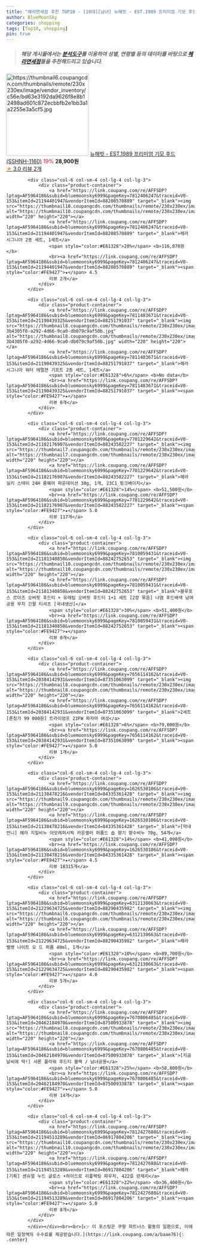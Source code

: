 ```yaml
---
title: "헤라면세점 추천 TOP10 - [10대][남녀] 뉴해빗 - EST.1989 프리미엄 기모 후드 (SSHNH-1160)"
author: BlueMoonSky
categories: shopping
tags: [Top10, shopping]
pin: true
---
```


> ##### 해당 게시물에서는 [**분석도구**](https://itemscout.io/)를 이용하여 **성별**, **연령별** 등의 데이터를 바탕으로 [**헤라면세점**](https://link.coupang.com/a/baae76)들을 추천해드리고 있습니다.
<div class="container"><div class="row">
            <div class="col-6 col-sm-4 col-lg-4 col-lg-3">
                <div class="product-container">
                    <a href="https://link.coupang.com/re/AFFSDP?lptag=AF5964186&subid=bluemoonsky6999&pageKey=7605650773&traceid=V0-153&itemId=20130419314&vendorItemId=87224455274" target="_blank"><img src="https://thumbnail6.coupangcdn.com/thumbnails/remote/230x230ex/image/vendor_inventory/c56e/bd63e3192da9626f8e8b12498ad601c872ecbbfb2e1bb3a1a2255e3a5cf5.jpg" alt="https://thumbnail6.coupangcdn.com/thumbnails/remote/230x230ex/image/vendor_inventory/c56e/bd63e3192da9626f8e8b12498ad601c872ecbbfb2e1bb3a1a2255e3a5cf5.jpg" width="220" height="220"></a>
                    <a href="https://link.coupang.com/re/AFFSDP?lptag=AF5964186&subid=bluemoonsky6999&pageKey=7605650773&traceid=V0-153&itemId=20130419314&vendorItemId=87224455274" target="_blank">뉴해빗 - EST.1989 프리미엄 기모 후드 (SSHNH-1160)</a>
                    <span style="color:#E61328">19%</span> <b>28,900원</b>
                    <br><a href="https://link.coupang.com/re/AFFSDP?lptag=AF5964186&subid=bluemoonsky6999&pageKey=7605650773&traceid=V0-153&itemId=20130419314&vendorItemId=87224455274" target="_blank"><span style="color:#FE9427">★</span> 3.0
                    리뷰 2개</a>
                </div>
            </div>
            
            <div class="col-6 col-sm-4 col-lg-4 col-lg-3">
                <div class="product-container">
                    <a href="https://link.coupang.com/re/AFFSDP?lptag=AF5964186&subid=bluemoonsky6999&pageKey=7812406247&traceid=V0-153&itemId=21194401947&vendorItemId=88208570889" target="_blank"><img src="https://thumbnail10.coupangcdn.com/thumbnails/remote/230x230ex/image/vendor_inventory/2769/6f47f1627dd99a32a6c2b4e21699457efdcc9c333251af0e6d9fbe0ee7cb.jpg" alt="https://thumbnail10.coupangcdn.com/thumbnails/remote/230x230ex/image/vendor_inventory/2769/6f47f1627dd99a32a6c2b4e21699457efdcc9c333251af0e6d9fbe0ee7cb.jpg" width="220" height="220"></a>
                    <a href="https://link.coupang.com/re/AFFSDP?lptag=AF5964186&subid=bluemoonsky6999&pageKey=7812406247&traceid=V0-153&itemId=21194401947&vendorItemId=88208570889" target="_blank">헤라 시그니아 2종 세트, 1세트</a>
                    <span style="color:#E61328">20%</span> <b>116,870원</b>
                    <br><a href="https://link.coupang.com/re/AFFSDP?lptag=AF5964186&subid=bluemoonsky6999&pageKey=7812406247&traceid=V0-153&itemId=21194401947&vendorItemId=88208570889" target="_blank"><span style="color:#FE9427">★</span> 4.5
                    리뷰 2개</a>
                </div>
            </div>
            
            <div class="col-6 col-sm-4 col-lg-4 col-lg-3">
                <div class="product-container">
                    <a href="https://link.coupang.com/re/AFFSDP?lptag=AF5964186&subid=bluemoonsky6999&pageKey=7811483671&traceid=V0-153&itemId=21190439325&vendorItemId=88251791037" target="_blank"><img src="https://thumbnail8.coupangcdn.com/thumbnails/remote/230x230ex/image/retail/images/4523071572831770-3b4305f0-a292-4d66-9ca0-db079c9af50b.jpg" alt="https://thumbnail8.coupangcdn.com/thumbnails/remote/230x230ex/image/retail/images/4523071572831770-3b4305f0-a292-4d66-9ca0-db079c9af50b.jpg" width="220" height="220"></a>
                    <a href="https://link.coupang.com/re/AFFSDP?lptag=AF5964186&subid=bluemoonsky6999&pageKey=7811483671&traceid=V0-153&itemId=21190439325&vendorItemId=88251791037" target="_blank">헤라 시그니아 워터 에멀젼 기프트 2종 세트, 1세트</a>
                    <span style="color:#E61328">6%</span> <b>No data</b>
                    <br><a href="https://link.coupang.com/re/AFFSDP?lptag=AF5964186&subid=bluemoonsky6999&pageKey=7811483671&traceid=V0-153&itemId=21190439325&vendorItemId=88251791037" target="_blank"><span style="color:#FE9427">★</span> 
                    리뷰 0개</a>
                </div>
            </div>
            
            <div class="col-6 col-sm-4 col-lg-4 col-lg-3">
                <div class="product-container">
                    <a href="https://link.coupang.com/re/AFFSDP?lptag=AF5964186&subid=bluemoonsky6999&pageKey=7701229642&traceid=V0-153&itemId=21182176907&vendorItemId=88243582227" target="_blank"><img src="https://thumbnail7.coupangcdn.com/thumbnails/remote/230x230ex/image/vendor_inventory/e2a6/bb2f227f820006fa6775a66e7b5e03487a43fa9d37b143fc8c098ce57cbb.jpg" alt="https://thumbnail7.coupangcdn.com/thumbnails/remote/230x230ex/image/vendor_inventory/e2a6/bb2f227f820006fa6775a66e7b5e03487a43fa9d37b143fc8c098ce57cbb.jpg" width="220" height="220"></a>
                    <a href="https://link.coupang.com/re/AFFSDP?lptag=AF5964186&subid=bluemoonsky6999&pageKey=7701229642&traceid=V0-153&itemId=21182176907&vendorItemId=88243582227" target="_blank">헤라 실키 스테이 24H 롱웨어 파운데이션 30g, 1개, 23C1_핑크베이지</a>
                    <span style="color:#E61328">14%</span> <b>51,500원</b>
                    <br><a href="https://link.coupang.com/re/AFFSDP?lptag=AF5964186&subid=bluemoonsky6999&pageKey=7701229642&traceid=V0-153&itemId=21182176907&vendorItemId=88243582227" target="_blank"><span style="color:#FE9427">★</span> 5.0
                    리뷰 117개</a>
                </div>
            </div>
            
            <div class="col-6 col-sm-4 col-lg-4 col-lg-3">
                <div class="product-container">
                    <a href="https://link.coupang.com/re/AFFSDP?lptag=AF5964186&subid=bluemoonsky6999&pageKey=7810059431&traceid=V0-153&itemId=21181340850&vendorItemId=88242752653" target="_blank"><img src="https://thumbnail10.coupangcdn.com/thumbnails/remote/230x230ex/image/vendor_inventory/fa43/6a17b1e6885b06b4ea596c1910fa6ee6f51bc7e41be342c7501db4c0dca4.jpg" alt="https://thumbnail10.coupangcdn.com/thumbnails/remote/230x230ex/image/vendor_inventory/fa43/6a17b1e6885b06b4ea596c1910fa6ee6f51bc7e41be342c7501db4c0dca4.jpg" width="220" height="220"></a>
                    <a href="https://link.coupang.com/re/AFFSDP?lptag=AF5964186&subid=bluemoonsky6999&pageKey=7810059431&traceid=V0-153&itemId=21181340850&vendorItemId=88242752653" target="_blank">블루포스 르아즈 오버핏 후드티 + 유레팁 오버핏 후드티 1+1 세트 [2장 묶음] 나염 후드배색 남여공용 무지 긴팔 티셔츠 [국내생산]</a>
                    <span style="color:#E61328">30%</span> <b>51,400원</b>
                    <br><a href="https://link.coupang.com/re/AFFSDP?lptag=AF5964186&subid=bluemoonsky6999&pageKey=7810059431&traceid=V0-153&itemId=21181340850&vendorItemId=88242752653" target="_blank"><span style="color:#FE9427">★</span> 
                    리뷰 0개</a>
                </div>
            </div>
            
            <div class="col-6 col-sm-4 col-lg-4 col-lg-3">
                <div class="product-container">
                    <a href="https://link.coupang.com/re/AFFSDP?lptag=AF5964186&subid=bluemoonsky6999&pageKey=7656114162&traceid=V0-153&itemId=20384142931&vendorItemId=87351063099" target="_blank"><img src="https://thumbnail8.coupangcdn.com/thumbnails/remote/230x230ex/image/vendor_inventory/cb73/eacaa6b8b7cbc87aa78b58bd0c104a1da86a7239b51d3d4f4e572b112df2.jpg" alt="https://thumbnail8.coupangcdn.com/thumbnails/remote/230x230ex/image/vendor_inventory/cb73/eacaa6b8b7cbc87aa78b58bd0c104a1da86a7239b51d3d4f4e572b112df2.jpg" width="220" height="220"></a>
                    <a href="https://link.coupang.com/re/AFFSDP?lptag=AF5964186&subid=bluemoonsky6999&pageKey=7656114162&traceid=V0-153&itemId=20384142931&vendorItemId=87351063099" target="_blank">2세트[론칭가 99 000원] 트라이엄프 23FW 파자마 여성</a>
                    <span style="color:#E61328">6%</span> <b>79,000원</b>
                    <br><a href="https://link.coupang.com/re/AFFSDP?lptag=AF5964186&subid=bluemoonsky6999&pageKey=7656114162&traceid=V0-153&itemId=20384142931&vendorItemId=87351063099" target="_blank"><span style="color:#FE9427">★</span> 5.0
                    리뷰 1개</a>
                </div>
            </div>
            
            <div class="col-6 col-sm-4 col-lg-4 col-lg-3">
                <div class="product-container">
                    <a href="https://link.coupang.com/re/AFFSDP?lptag=AF5964186&subid=bluemoonsky6999&pageKey=1626530106&traceid=V0-153&itemId=21138478216&vendorItemId=84335361428" target="_blank"><img src="https://thumbnail9.coupangcdn.com/thumbnails/remote/230x230ex/image/vendor_inventory/3e96/26387ae4e078f79888a185c20cebcf1c7cda5e7662aae467c06b5971e0b5.jpg" alt="https://thumbnail9.coupangcdn.com/thumbnails/remote/230x230ex/image/vendor_inventory/3e96/26387ae4e078f79888a185c20cebcf1c7cda5e7662aae467c06b5971e0b5.jpg" width="220" height="220"></a>
                    <a href="https://link.coupang.com/re/AFFSDP?lptag=AF5964186&subid=bluemoonsky6999&pageKey=1626530106&traceid=V0-153&itemId=21138478216&vendorItemId=84335361428" target="_blank">[막내언니] 헤라 지일비누 아모레퍼시픽 카운셀러 퍼퓸드 솝 향기 향수비누 70g, 54개</a>
                    <span style="color:#E61328">14%</span> <b>41,090원</b>
                    <br><a href="https://link.coupang.com/re/AFFSDP?lptag=AF5964186&subid=bluemoonsky6999&pageKey=1626530106&traceid=V0-153&itemId=21138478216&vendorItemId=84335361428" target="_blank"><span style="color:#FE9427">★</span> 4.5
                    리뷰 18315개</a>
                </div>
            </div>
            
            <div class="col-6 col-sm-4 col-lg-4 col-lg-3">
                <div class="product-container">
                    <a href="https://link.coupang.com/re/AFFSDP?lptag=AF5964186&subid=bluemoonsky6999&pageKey=6312130663&traceid=V0-153&itemId=21229634725&vendorItemId=88290435982" target="_blank"><img src="https://thumbnail6.coupangcdn.com/thumbnails/remote/230x230ex/image/vendor_inventory/651c/7bd69b0fb403a91ff112e1c612448449803e3a91fdb24da3298f6776b726.JPG" alt="https://thumbnail6.coupangcdn.com/thumbnails/remote/230x230ex/image/vendor_inventory/651c/7bd69b0fb403a91ff112e1c612448449803e3a91fdb24da3298f6776b726.JPG" width="220" height="220"></a>
                    <a href="https://link.coupang.com/re/AFFSDP?lptag=AF5964186&subid=bluemoonsky6999&pageKey=6312130663&traceid=V0-153&itemId=21229634725&vendorItemId=88290435982" target="_blank">헤라 벨벳 나이트 오 드 퍼퓸 40ml, 1개</a>
                    <span style="color:#E61328">10%</span> <b>89,700원</b>
                    <br><a href="https://link.coupang.com/re/AFFSDP?lptag=AF5964186&subid=bluemoonsky6999&pageKey=6312130663&traceid=V0-153&itemId=21229634725&vendorItemId=88290435982" target="_blank"><span style="color:#FE9427">★</span> 4.0
                    리뷰 5개</a>
                </div>
            </div>
            
            <div class="col-6 col-sm-4 col-lg-4 col-lg-3">
                <div class="product-container">
                    <a href="https://link.coupang.com/re/AFFSDP?lptag=AF5964186&subid=bluemoonsky6999&pageKey=7670806485&traceid=V0-153&itemId=20462184970&vendorItemId=87500933878" target="_blank"><img src="https://thumbnail8.coupangcdn.com/thumbnails/remote/230x230ex/image/vendor_inventory/5c1e/22dd45753e4c329f25ccdf7dcabb77c2826f06bcfd8e522f09c90594f397.png" alt="https://thumbnail8.coupangcdn.com/thumbnails/remote/230x230ex/image/vendor_inventory/5c1e/22dd45753e4c329f25ccdf7dcabb77c2826f06bcfd8e522f09c90594f397.png" width="220" height="220"></a>
                    <a href="https://link.coupang.com/re/AFFSDP?lptag=AF5964186&subid=bluemoonsky6999&pageKey=7670806485&traceid=V0-153&itemId=20462184970&vendorItemId=87500933878" target="_blank">[지금 날씨에 딱!] 샤론 플라워 후드티 블랙 / 남녀공용</a>
                    <span style="color:#E61328">25%</span> <b>58,800원</b>
                    <br><a href="https://link.coupang.com/re/AFFSDP?lptag=AF5964186&subid=bluemoonsky6999&pageKey=7670806485&traceid=V0-153&itemId=20462184970&vendorItemId=87500933878" target="_blank"><span style="color:#FE9427">★</span> 5.0
                    리뷰 14개</a>
                </div>
            </div>
            
            <div class="col-6 col-sm-4 col-lg-4 col-lg-3">
                <div class="product-container">
                    <a href="https://link.coupang.com/re/AFFSDP?lptag=AF5964186&subid=bluemoonsky6999&pageKey=7812427688&traceid=V0-153&itemId=21194513289&vendorItemId=86917804206" target="_blank"><img src="https://thumbnail10.coupangcdn.com/thumbnails/remote/230x230ex/image/vendor_inventory/fc8d/7bf59c3dd730a3d8eeb8b15099d145404f8f67f8064e22bd596a454d74ec.jpg" alt="https://thumbnail10.coupangcdn.com/thumbnails/remote/230x230ex/image/vendor_inventory/fc8d/7bf59c3dd730a3d8eeb8b15099d145404f8f67f8064e22bd596a454d74ec.jpg" width="220" height="220"></a>
                    <a href="https://link.coupang.com/re/AFFSDP?lptag=AF5964186&subid=bluemoonsky6999&pageKey=7812427688&traceid=V0-153&itemId=21194513289&vendorItemId=86917804206" target="_blank">헤라[기획] 센슈얼 누드 글로스 +하이드로 리플렉팅 파우치, 422호 란제리</a>
                    <span style="color:#E61328">22%</span> <b>36,400원</b>
                    <br><a href="https://link.coupang.com/re/AFFSDP?lptag=AF5964186&subid=bluemoonsky6999&pageKey=7812427688&traceid=V0-153&itemId=21194513289&vendorItemId=86917804206" target="_blank"><span style="color:#FE9427">★</span> 5.0
                    리뷰 8개</a>
                </div>
            </div>
            </div></div><br><br>[👉 이 포스팅은 쿠팡 파트너스 활동의 일환으로, 이에 따른 일정액의 수수료를 제공받습니다.](https://link.coupang.com/a/baae76){: .center}